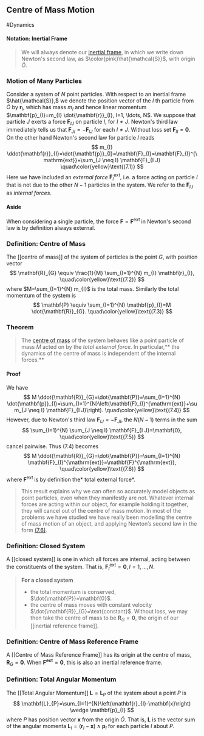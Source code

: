 ## Centre of Mass Motion
#Dynamics 
#### Notation: Inertial Frame
>We will always denote our [inertial frame](Inertial%20Reference%20Frame), in which we write down Newton's second law, as $\color{pink}\hat{\mathcal{S}}$, with origin $\hat{O}$.
### Motion of Many Particles
Consider a system of $N$ point particles. With respect to an inertial frame $\hat{\mathcal{S}},$ we denote the position vector of the $I$ th particle from $\hat{O}$ by $\mathbf{r}_{I},$ which has mass $m_{I}$ and hence linear momentum $\mathbf{p}_{I}=m_{I} \dot{\mathbf{r}}_{I}, I=1, \ldots, N$.
We suppose that particle $J$ exerts a force $\mathbf{F}_{I J}$ on particle $I,$ for $I \neq J .$ Newton's third law immediately tells us that $\mathbf{F}_{J I}=-\mathbf{F}_{I J}$ for each $I \neq J$.
Without loss set $\mathbf{F}_{I I}=\mathbf{0}$.
On the other hand Newton's second law for particle $I$ reads
$$
m_{I} \ddot{\mathbf{r}}_{I}=\dot{\mathbf{p}}_{I}=\mathbf{F}_{I}=\mathbf{F}_{I}^{\mathrm{ext}}+\sum_{J \neq I} \mathbf{F}_{I J}
\quad\color{yellow}\text{(7.1)}
$$
Here we have included an *external force* $\mathbf{F}_{I}^{\mathrm{ext}},$ i.e. a force acting on particle $I$ that is not due to the other $N-1$ particles in the system. We refer to the $\mathbf{F}_{I J}$ as *internal forces*.

#### Aside
When considering a single particle, the force $\mathbf{F}=\mathbf{F}^{\text {ext }}$ in Newton's second law is by definition always external.

### Definition: Centre of Mass
The [[centre of mass]] of the system of particles is the point $G,$ with position vector
$$
\mathbf{R}_{G} \equiv \frac{1}{M} \sum_{I=1}^{N} m_{I} \mathbf{r}_{I},
\quad\color{yellow}\text{(7.2)}
$$
where $M=\sum_{I=1}^{N} m_{I}$ is the total mass. Similarly the total momentum of the system is
$$
\mathbf{P} \equiv \sum_{I=1}^{N} \mathbf{p}_{I}=M \dot{\mathbf{R}}_{G}.
\quad\color{yellow}\text{(7.3)}
$$
### Theorem
>The [centre of mass](Centre%20of%20Mass%20Motion.md#Definition%20Centre%20of%20Mass) of the system behaves like a point particle of mass $M$ acted on by the *total external force*. In particular,** the dynamics of the centre of mass is independent of the internal forces.**

#### Proof
We have
$$
M \ddot{\mathbf{R}}_{G}=\dot{\mathbf{P}}=\sum_{I=1}^{N} \dot{\mathbf{p}}_{I}=\sum_{I=1}^{N}\left(\mathbf{F}_{I}^{\mathrm{ext}}+\sum_{J \neq I} \mathbf{F}_{I J}\right).
\quad\color{yellow}\text{(7.4)}
$$
However, due to Newton's third law $\mathbf{F}_{I J}=-\mathbf{F}_{J I}$, the $N(N-1)$ terms in the sum
$$
\sum_{I=1}^{N} \sum_{J \neq I} \mathbf{F}_{I J}=\mathbf{0},
\quad\color{yellow}\text{(7.5)}
$$
cancel pairwise.
Thus (7.4) becomes
$$
M \ddot{\mathbf{R}}_{G}=\dot{\mathbf{P}}=\sum_{I=1}^{N} \mathbf{F}_{I}^{\mathrm{ext}}=\mathbf{F}^{\mathrm{ext}},
\quad\color{yellow}\text{(7.6)}
$$
where $\mathbf{F}^{\text {ext }}$ is by definition the* total external force*.
> This result explains why we can often so accurately model objects as point particles, even when they manifestly are not. Whatever internal forces are acting within our object, for example holding it together, they will cancel out of the centre of mass motion. In most of the problems we have studied we have really been modelling the centre of mass motion of an object, and applying Newton’s second law in the form [(7.6)](#Proof).
### Definition: Closed System
A [[closed system]] is one in which all forces are internal, acting between the constituents of the system. That is, $\mathbf{F}_{I}^{\mathrm{ext}}=\mathbf{0}, I=1, \ldots, N$.

>**For a closed system**
>- the total momentum is conserved, $\dot{\mathbf{P}}=\mathbf{0}$. 
>- the centre of mass moves with constant velocity $\dot{\mathbf{R}}_{G}=\text{constant}$. 
Without loss, we may then take the centre of mass to be $\mathbf{R}_{G}=\mathbf{0}$, the origin of our [[inertial reference frame]].

### Definition: Centre of Mass Reference Frame
A [[Centre of Mass Reference Frame]] has its origin at the centre of mass, $\mathbf{R}_{G}=\mathbf{0} .$ When $\mathbf{F}^{\mathbf{e x t}}=\mathbf{0}$, this is also an inertial reference frame.

### Definition: Total Angular Momentum
The [[Total Angular Momentum]] $\mathbf{L}=\mathbf{L}_{P}$ of the system about a point $P$ is
$$
\mathbf{L}_{P}=\sum_{I=1}^{N}\left(\mathbf{r}_{I}-\mathbf{x}\right) \wedge \mathbf{p}_{I}
$$
where $P$ has position vector $\mathbf{x}$ from the origin $\hat{O}$. That is, $\mathbf{L}$ is the vector sum of the angular momenta $\mathbf{L}_{I}=\left(\mathbf{r}_{I}-\mathbf{x}\right) \wedge \mathbf{p}_{I}$ for each particle $I$ about $P$.
